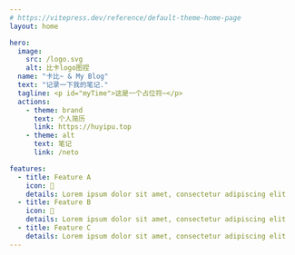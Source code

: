 ```yaml
---
# https://vitepress.dev/reference/default-theme-home-page
layout: home

hero:
  image:
    src: /logo.svg
    alt: 比卡logo图捏
  name: "卡比~ & My Blog"
  text: "记录一下我的笔记."
  tagline: <p id="myTime">这是一个占位符~</p>
  actions:
    - theme: brand
      text: 个人简历
      link: https://huyipu.top
    - theme: alt
      text: 笔记
      link: /neto

features:
  - title: Feature A
    icon: 🤖
    details: Lorem ipsum dolor sit amet, consectetur adipiscing elit
  - title: Feature B
    icon: 🚀
    details: Lorem ipsum dolor sit amet, consectetur adipiscing elit
  - title: Feature C
    details: Lorem ipsum dolor sit amet, consectetur adipiscing elit
---
```


<script setup lang="ts">
import {ref,onMounted} from 'vue'

onMounted(()=>{
  setInterval(()=>{
    const date = new Date()
    const year = date.getFullYear()
    const month = date.getMonth() + 1
    const day = date.getDate()
    const hour = date.getHours()
    const minute = date.getMinutes()
    const second = date.getSeconds()
    const time = `${year}年${month}月${day}日 ${hour}时${minute}分${second}秒`
    document.getElementById('myTime')!.innerHTML = time
  },1000)
})
</script>